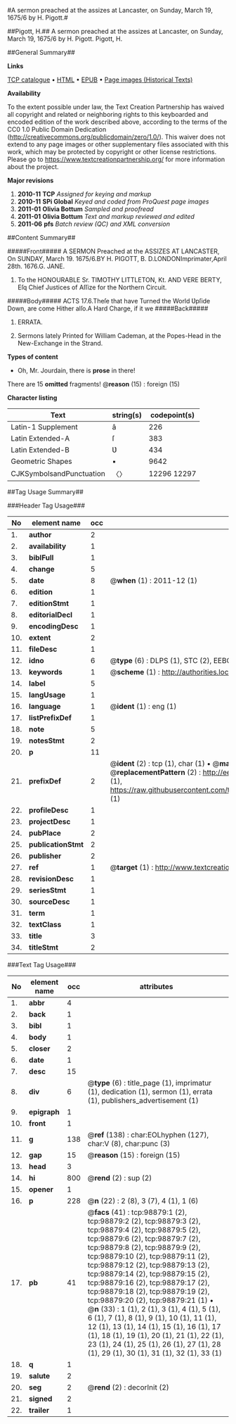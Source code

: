 #A sermon preached at the assizes at Lancaster, on Sunday, March 19, 1675/6 by H. Pigott.#

##Pigott, H.##
A sermon preached at the assizes at Lancaster, on Sunday, March 19, 1675/6 by H. Pigott.
Pigott, H.

##General Summary##

**Links**

[TCP catalogue](http://www.ota.ox.ac.uk/tcp/)  • 
[HTML](http://tei.it.ox.ac.uk/tcp/Texts-HTML/free/A54/A54872.html)  • 
[EPUB](http://tei.it.ox.ac.uk/tcp/Texts-EPUB/free/A54/A54872.epub) • 
[Page images (Historical Texts)](https://historicaltexts.jisc.ac.uk/eebo-13295557e)

**Availability**

To the extent possible under law, the Text Creation Partnership has waived all copyright and related or neighboring rights to this keyboarded and encoded edition of the work described above, according to the terms of the CC0 1.0 Public Domain Dedication (http://creativecommons.org/publicdomain/zero/1.0/). This waiver does not extend to any page images or other supplementary files associated with this work, which may be protected by copyright or other license restrictions. Please go to https://www.textcreationpartnership.org/ for more information about the project.

**Major revisions**

1. __2010-11__ __TCP__ *Assigned for keying and markup*
1. __2010-11__ __SPi Global__ *Keyed and coded from ProQuest page images*
1. __2011-01__ __Olivia Bottum__ *Sampled and proofread*
1. __2011-01__ __Olivia Bottum__ *Text and markup reviewed and edited*
1. __2011-06__ __pfs__ *Batch review (QC) and XML conversion*

##Content Summary##

#####Front#####
A SERMON Preached at the ASSIZES AT LANCASTER, On SUNDAY, March 19. 1675/6.BY H. PIGOTT, B. D.LONDONImprimater,April 28th. 1676.G. JANE.
1. To the HONOURABLE Sr. TIMOTHY LITTLETON, Kt. AND VERE BERTY, Eſq Chief Justices of Aſſize for the Northern Circuit.

#####Body#####
ACTS 17.6.Theſe that have Turned the World Ʋpſide Down, are come Hither alſo.A Hard Charge, if it we
#####Back#####

1. ERRATA.

1. Sermons lately Printed for William Cademan, at the Popes-Head in the New-Exchange in the Strand.

**Types of content**

  * Oh, Mr. Jourdain, there is **prose** in there!

There are 15 **omitted** fragments! 
 @__reason__ (15) : foreign (15)

**Character listing**


|Text|string(s)|codepoint(s)|
|---|---|---|
|Latin-1 Supplement|â|226|
|Latin Extended-A|ſ|383|
|Latin Extended-B|Ʋ|434|
|Geometric Shapes|▪|9642|
|CJKSymbolsandPunctuation|〈〉|12296 12297|

##Tag Usage Summary##

###Header Tag Usage###

|No|element name|occ|attributes|
|---|---|---|---|
|1.|__author__|2||
|2.|__availability__|1||
|3.|__biblFull__|1||
|4.|__change__|5||
|5.|__date__|8| @__when__ (1) : 2011-12 (1)|
|6.|__edition__|1||
|7.|__editionStmt__|1||
|8.|__editorialDecl__|1||
|9.|__encodingDesc__|1||
|10.|__extent__|2||
|11.|__fileDesc__|1||
|12.|__idno__|6| @__type__ (6) : DLPS (1), STC (2), EEBO-CITATION (1), OCLC (1), VID (1)|
|13.|__keywords__|1| @__scheme__ (1) : http://authorities.loc.gov/ (1)|
|14.|__label__|5||
|15.|__langUsage__|1||
|16.|__language__|1| @__ident__ (1) : eng (1)|
|17.|__listPrefixDef__|1||
|18.|__note__|5||
|19.|__notesStmt__|2||
|20.|__p__|11||
|21.|__prefixDef__|2| @__ident__ (2) : tcp (1), char (1)  •  @__matchPattern__ (2) : ([0-9\-]+):([0-9IVX]+) (1), (.+) (1)  •  @__replacementPattern__ (2) : http://eebo.chadwyck.com/downloadtiff?vid=$1&page=$2 (1), https://raw.githubusercontent.com/textcreationpartnership/Texts/master/tcpchars.xml#$1 (1)|
|22.|__profileDesc__|1||
|23.|__projectDesc__|1||
|24.|__pubPlace__|2||
|25.|__publicationStmt__|2||
|26.|__publisher__|2||
|27.|__ref__|1| @__target__ (1) : http://www.textcreationpartnership.org/docs/. (1)|
|28.|__revisionDesc__|1||
|29.|__seriesStmt__|1||
|30.|__sourceDesc__|1||
|31.|__term__|1||
|32.|__textClass__|1||
|33.|__title__|3||
|34.|__titleStmt__|2||


###Text Tag Usage###

|No|element name|occ|attributes|
|---|---|---|---|
|1.|__abbr__|4||
|2.|__back__|1||
|3.|__bibl__|1||
|4.|__body__|1||
|5.|__closer__|2||
|6.|__date__|1||
|7.|__desc__|15||
|8.|__div__|6| @__type__ (6) : title_page (1), imprimatur (1), dedication (1), sermon (1), errata (1), publishers_advertisement (1)|
|9.|__epigraph__|1||
|10.|__front__|1||
|11.|__g__|138| @__ref__ (138) : char:EOLhyphen (127), char:V (8), char:punc (3)|
|12.|__gap__|15| @__reason__ (15) : foreign (15)|
|13.|__head__|3||
|14.|__hi__|800| @__rend__ (2) : sup (2)|
|15.|__opener__|1||
|16.|__p__|228| @__n__ (22) : 2 (8), 3 (7), 4 (1), 1 (6)|
|17.|__pb__|41| @__facs__ (41) : tcp:98879:1 (2), tcp:98879:2 (2), tcp:98879:3 (2), tcp:98879:4 (2), tcp:98879:5 (2), tcp:98879:6 (2), tcp:98879:7 (2), tcp:98879:8 (2), tcp:98879:9 (2), tcp:98879:10 (2), tcp:98879:11 (2), tcp:98879:12 (2), tcp:98879:13 (2), tcp:98879:14 (2), tcp:98879:15 (2), tcp:98879:16 (2), tcp:98879:17 (2), tcp:98879:18 (2), tcp:98879:19 (2), tcp:98879:20 (2), tcp:98879:21 (1)  •  @__n__ (33) : 1 (1), 2 (1), 3 (1), 4 (1), 5 (1), 6 (1), 7 (1), 8 (1), 9 (1), 10 (1), 11 (1), 12 (1), 13 (1), 14 (1), 15 (1), 16 (1), 17 (1), 18 (1), 19 (1), 20 (1), 21 (1), 22 (1), 23 (1), 24 (1), 25 (1), 26 (1), 27 (1), 28 (1), 29 (1), 30 (1), 31 (1), 32 (1), 33 (1)|
|18.|__q__|1||
|19.|__salute__|2||
|20.|__seg__|2| @__rend__ (2) : decorInit (2)|
|21.|__signed__|2||
|22.|__trailer__|1||
